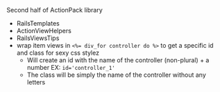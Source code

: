 Second half of ActionPack library

* RailsTemplates
* ActionViewHelpers
* RailsViewsTips
* wrap item views in `<%= div_for controller do %>` to get a specific id and class for sexy css stylez
  * Will create an id with the name of the controller (non-plural) + a number EX: `id='controller_1'`
  * The class will be simply the name of the controller without any letters